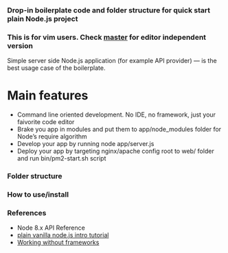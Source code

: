 ### Drop-in boilerplate code and folder structure for quick start plain Node.js project
### This is for vim users. Check [master](https://github.com/app/node.frameworkless.boilerplate) for editor independent version
Simple server side Node.js application (for example API provider) — is the best usage case of the boilerplate.  

# Main features
- Command line oriented development. No IDE, no framework, just your faivorite code editor  
- Brake you app in modules and put them to app/node_modules folder for Node’s require algorithm  
- Develop your app by running node app/server.js  
- Deploy your app by targeting nginx/apache config root to web/ folder and run bin/pm2-start.sh script  

### Folder structure

### How to use/install

### References
- Node 8.x API Reference
- [plain vanilla node.js intro tutorial](https://gist.github.com/shimondoodkin/6213581)
- [Working without frameworks](https://medium.com/node-js-javascript/working-without-frameworks-part-1-b948f281f782)
